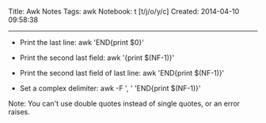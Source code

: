 Title: Awk Notes
Tags: awk
Notebook: t [t/j/o/y/c]
Created: 2014-04-10 09:58:38

------

* Print the last line: awk 'END{print $0}'

* Print the second last field: awk '{print $(NF-1)}'

* Print the second last field of last line: awk 'END{print $(NF-1)}'

* Set a complex delimiter: awk -F ', ' 'END{print $(NF-1)}'

Note: You can't use double quotes instead of single quotes, or an error raises.
